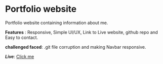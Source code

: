 # Portfolio website
Portfolio website containing information about me.

**Features** : Responsive, Simple UI/UX, Link to Live website, github repo and Easy to contact.

**challenged faced**: .git file corruption and making Navbar responsive.

***Live***: [Click me](https://vigasbs.site/)
